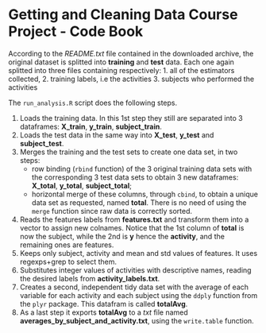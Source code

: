 Getting and Cleaning Data Course Project - Code Book
====================================================

According to the *README.txt* file contained in the downloaded archive, the original dataset is splitted into **training** and **test** data.
Each one again splitted into three files containing respectively:
    1. all of the estimators collected, 
    2. training labels, i.e the activities
    3. subjects who performed the activities

The `run_analysis.R` script does the following steps.

1. Loads the training data. In this 1st step they still are separated into 3 dataframes: **X_train**, **y_train**, **subject_train**. 
2. Loads the test data in the same way into **X_test**, **y_test** and **subject_test**.
3. Merges the training and the test sets to create one data set, in two steps:
    - row binding (`rbind` function) of the 3 original training data sets with the corresponding 3 test data sets to obtain 3 new dataframes: **X_total**, **y_total**, **subject_total**;
    - horizontal merge of these columns, through `cbind`, to obtain a unique data set as requested, named **total**. There is no need of using the `merge` function since raw data is correctly sorted.
4. Reads the features labels from **features.txt** and transform them into a vector to assign new colnames. Notice that the 1st column of **total** is now the subject, while the 2nd is **y** hence the **activity**, and the remaining ones are features.
5. Keeps only subject, activity and mean and std values of features. It uses regexps+grep to select them.
6. Substitutes integer values of activities with descriptive names, reading the desired labels from **activity_labels.txt**.
7. Creates a second, independent tidy data set with the average of each variable for each activity and each subject using the `ddply` function from the `plyr` package. This datafram is called **totalAvg**.
8. As a last step it exports **totalAvg** to a *txt* file named **averages_by_subject_and_activity.txt**, using the `write.table` function.